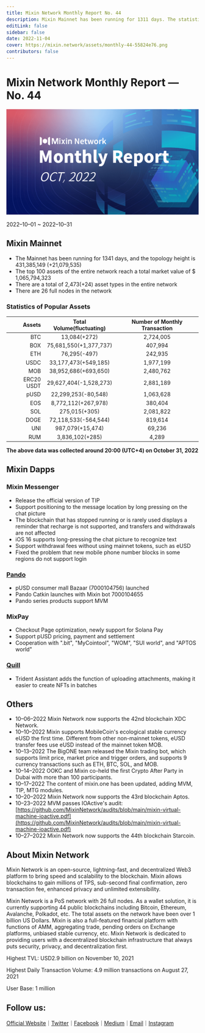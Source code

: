 ```yaml
---
title: Mixin Network Monthly Report No. 44
description: Mixin Mainnet has been running for 1311 days. The statistics of popular assets are listed. Ecosystem development, with Pando, Mixpay, Quill and other news and events are listed.
editLink: false
sidebar: false
date: 2022-11-04
cover: https://mixin.network/assets/monthly-44-55824e76.png
contributors: false
---
```


# Mixin Network Monthly Report — No. 44

![monthly-report](./monthly-44.png)

2022–10–01 ~ 2022–10–31

## Mixin Mainnet

- The Mainnet has been running for 1341 days, and the topology height is 431,385,149 (+21,079,535)
- The top 100 assets of the entire network reach a total market value of $ 1,065,794,323
- There are a total of 2,473(+24) asset types in the entire network
- There are 26 full nodes in the network

### Statistics of Popular Assets

| Assets     | Total Volume(fluctuating) | Number of Monthly Transaction |
|----------:|:----------------------:|:---------:|
| BTC        | 13,084(+272)           | 2,724,005 |
| BOX        | 75,681,550(+1,377,737) | 407,994   |
| ETH        | 76,295(-497)           | 242,935   |
| USDC       | 33,177,473(+549,185)   | 1,977,199 |
| MOB        | 38,952,686(+693,650)   | 2,480,762 |
| ERC20 USDT | 29,627,404(-1,528,273) | 2,881,189 |
| pUSD       | 22,299,253(-80,548)    | 1,063,628 |
| EOS        | 8,772,112(+267,978)    | 380,404   |
| SOL        | 275,015(+305)          | 2,081,822 |
| DOGE       | 72,118,533(-564,544)   | 819,614   |
| UNI        | 987,079(+15,474)       | 69,236    |
| RUM        | 3,836,102(+285)        | 4,289     |
  **The above data was collected around 20:00 (UTC+4) on October 31, 2022**

## Mixin Dapps

### Mixin Messenger

- Release the official version of TIP
- Support positioning to the message location by long pressing on the chat picture
- The blockchain that has stopped running or is rarely used displays a reminder that recharge is not supported, and transfers and withdrawals are not affected
- iOS 16 supports long-pressing the chat picture to recognize text
- Support withdrawal fees without using mainnet tokens, such as eUSD
- Fixed the problem that new mobile phone number blocks in some regions do not support login

### [Pando](https://pando.im/)

- pUSD consumer mall Bazaar (7000104756) launched
- Pando Catkin launches with Mixin bot 7000104655
- Pando series products support MVM

### MixPay

- Checkout Page optimization, newly support for Solana Pay
- Support pUSD pricing, payment and settlement
- Cooperation with ".bit", "MyCointool", "WOM", "SUI world", and "APTOS world"

### [Quill](https://quill.im/)

- Trident Assistant adds the function of uploading attachments, making it easier to create NFTs in batches

## Others

- 10–06–2022
Mixin Network now supports the 42nd blockchain XDC Network.
- 10–10–2022
Mixin supports MobileCoin's ecological stable currency eUSD the first time. Different from other non-mainnet tokens, eUSD transfer fees use eUSD instead of the mainnet token MOB.
- 10–13–2022
The BigONE team released the Mixin trading bot, which supports limit price, market price and trigger orders, and supports 9 currency transactions such as ETH, BTC, SOL, and MOB.
- 10–14–2022
OOKC and Mixin co-held the first Crypto After Party in Dubai with more than 100 participants.
- 10–17–2022
The content of mixin.one has been updated, adding MVM, TIP, MTG modules.
- 10–20–2022
Mixin Network now supports the 43rd blockchain Aptos.
- 10–23–2022
MVM passes IOActive's audit:
[https://github.com/MixinNetwork/audits/blob/main/mixin-virtual-machine-ioactive.pdf](https://github.com/MixinNetwork/audits/blob/main/mixin-virtual-machine-ioactive.pdf)
- 10–27–2022
Mixin Network now supports the 44th blockchain Starcoin.
  
## About Mixin Network

Mixin Network is an open-source, lightning-fast, and decentralized Web3 platform to bring speed and scalability to the blockchain. Mixin allows blockchains to gain millions of TPS, sub-second final confirmation, zero transaction fee, enhanced privacy and unlimited extensibility.

Mixin Network is a PoS network with 26 full nodes. As a wallet solution, it is currently supporting 44 public blockchains including Bitcoin, Ethereum, Avalanche, Polkadot, etc. The total assets on the network have been over 1 billion US Dollars. Mixin is also a full-featured financial platform with functions of AMM, aggregating trade, pending orders on Exchange platforms, unbiased stable currency, etc. Mixin Network is dedicated to providing users with a decentralized blockchain infrastructure that always puts security, privacy, and decentralization first.

Highest TVL: USD2.9 billion on November 10, 2021

Highest Daily Transaction Volume: 4.9 million transactions on August 27, 2021

User Base: 1 million

## Follow us:

[Official Website](https://mixin.one/)｜[Twitter](https://twitter.com/Mixin_Network)｜[Facebook](https://www.facebook.com/MixinNetwork)｜[Medium](https://medium.com/mixinnetwork)｜[Email](contact@mixin.one)｜[Instagram](https://instagram.com/mixinnetwork)
